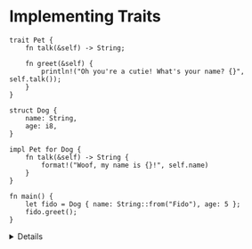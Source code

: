 # Implementing Traits

```rust,editable
trait Pet {
    fn talk(&self) -> String;

    fn greet(&self) {
        println!("Oh you're a cutie! What's your name? {}", self.talk());
    }
}

struct Dog {
    name: String,
    age: i8,
}

impl Pet for Dog {
    fn talk(&self) -> String {
        format!("Woof, my name is {}!", self.name)
    }
}

fn main() {
    let fido = Dog { name: String::from("Fido"), age: 5 };
    fido.greet();
}
```

<details>

- To implement `Trait` for `Type`, you use an `impl Trait for Type { .. }`
  block.

- Unlike Go interfaces, just having matching methods is not enough: a `Cat` type
  with a `talk()` method would not automatically satisfy `Pet` unless it is in
  an `impl Pet` block.

- Traits may provide default implementations of some methods. Default
  implementations can rely on all the methods of the trait. In this case,
  `greet` is provided, and relies on `talk`.

</details>
